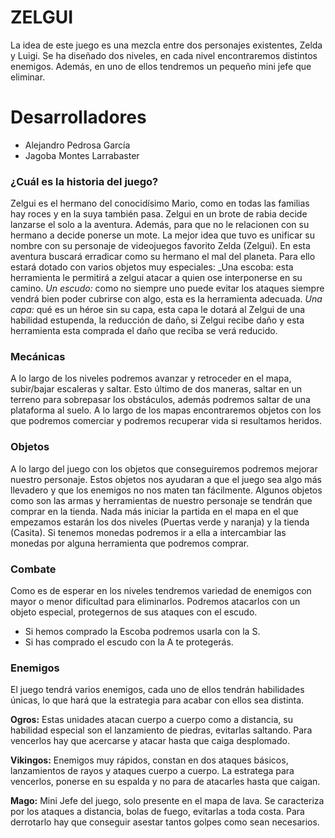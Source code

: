 # ZELGUI
La idea de este juego es una mezcla entre dos personajes existentes, Zelda y Luigi. Se ha diseñado dos niveles, en cada nivel encontraremos distintos enemigos. Además, en uno de ellos tendremos un pequeño mini jefe que eliminar.

# Desarrolladores
 + Alejandro Pedrosa García
 + Jagoba Montes Larrabaster

### ¿Cuál es la historia del juego?
Zelgui es el hermano del conocidísimo Mario, como en todas las familias hay roces y en la suya también pasa. Zelgui en un brote de rabia decide lanzarse el solo a la aventura. Además, para que no le relacionen con su hermano a decide ponerse un mote. La mejor idea que tuvo es unificar su nombre con su personaje de videojuegos favorito Zelda (Zelgui). En esta aventura buscará erradicar como su hermano el mal del planeta. Para ello estará dotado con varios objetos muy especiales:
    _Una escoba: esta herramienta le permitirá a zelgui atacar a quien ose interponerse en su camino.
    _Un escudo:_ como no siempre uno puede evitar los ataques siempre vendrá bien poder cubrirse con algo, esta es la herramienta adecuada.
    _Una capa:_ qué es un héroe sin su capa, esta capa le dotará al Zelgui de una habilidad estupenda, la reducción de daño, si Zelgui recibe daño y esta herramienta esta comprada el daño que reciba se verá reducido.

### Mecánicas
A lo largo de los niveles podremos avanzar y retroceder en el mapa, subir/bajar escaleras y saltar. Esto último de dos maneras, saltar en un terreno para sobrepasar los obstáculos, además podremos saltar de una plataforma al suelo. A lo largo de los mapas encontraremos objetos con los que podremos comerciar y podremos recuperar vida si resultamos heridos.

### Objetos
A lo largo del juego con los objetos que conseguiremos podremos mejorar nuestro personaje. Estos objetos nos ayudaran a que el juego sea algo más llevadero y que los enemigos no nos maten tan fácilmente. Algunos objetos como son las armas y herramientas de nuestro personaje se tendrán que comprar en la tienda. Nada más iniciar la partida en el mapa en el que empezamos estarán los dos niveles (Puertas verde y naranja) y la tienda (Casita). Si tenemos monedas podremos ir a ella a intercambiar las monedas por alguna herramienta que podremos comprar.

### Combate
Como es de esperar en los niveles tendremos variedad de enemigos con mayor o menor dificultad para eliminarlos. Podremos atacarlos con un objeto especial, protegernos de sus ataques con el escudo.
 - Si hemos comprado la Escoba podremos usarla con la S.
 - Si has comprado el escudo con la A te protegerás.

### Enemigos
El juego tendrá varios enemigos, cada uno de ellos tendrán habilidades únicas, lo que hará que la estrategia para acabar con ellos sea distinta.

**Ogros:** Estas unidades atacan cuerpo a cuerpo como a distancia, su habilidad especial son el lanzamiento de piedras, evitarlas saltando. Para vencerlos hay que acercarse y atacar hasta que caiga desplomado.

**Vikingos:** Enemigos muy rápidos, constan en dos ataques básicos, lanzamientos de rayos y ataques cuerpo a cuerpo. La estratega para vencerlos, ponerse en su espalda y no para de atacarles hasta que caigan.

**Mago:** Mini Jefe del juego, solo presente en el mapa de lava. Se caracteriza por los ataques a distancia, bolas de fuego, evitarlas a toda costa. Para derrotarlo hay que conseguir asestar tantos golpes como sean necesarios.

